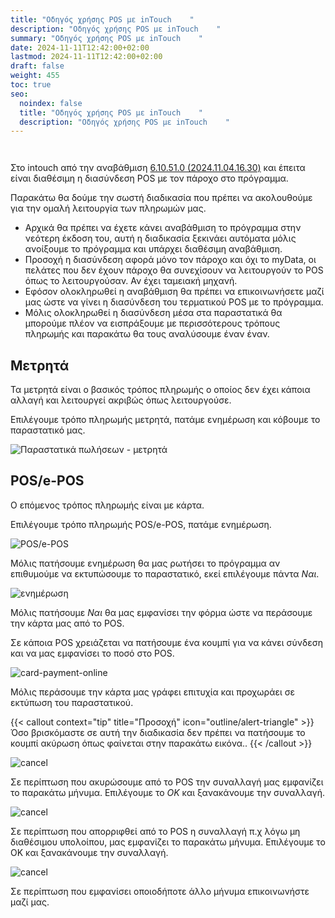 ```yaml
---
title: "Οδηγός χρήσης POS με inTouch    "
description: "Οδηγός χρήσης POS με inTouch    "
summary: "Οδηγός χρήσης POS με inTouch    "
date: 2024-11-11T12:42:00+02:00
lastmod: 2024-11-11T12:42:00+02:00
draft: false
weight: 455
toc: true
seo:
  noindex: false
  title: "Οδηγός χρήσης POS με inTouch    "
  description: "Οδηγός χρήσης POS με inTouch    "
---
```

![]()

![]()

Στο intouch από την αναβάθμιση [6.10.51.0 (2024.11.04.16.30)](#) και έπειτα είναι διαθέσιμη η διασύνδεση POS με τον πάροχο στο πρόγραμμα. 

Παρακάτω θα δούμε την σωστή διαδικασία που πρέπει να ακολουθούμε για την ομαλή λειτουργία των πληρωμών μας.

* Αρχικά θα πρέπει να έχετε κάνει αναβάθμιση το πρόγραμμα στην νεότερη έκδοση του, αυτή η διαδικασία ξεκινάει αυτόματα μόλις ανοίξουμε το πρόγραμμα και υπάρχει διαθέσιμη αναβάθμιση.
* Προσοχή η διασύνδεση αφορά μόνο τον πάροχο και όχι το myData, οι πελάτες που δεν έχουν πάροχο θα συνεχίσουν να λειτουργούν το POS όπως το λειτουργούσαν. Αν έχει ταμειακή μηχανή.
* Εφόσον ολοκληρωθεί η αναβάθμιση θα πρέπει να επικοινωνήσετε μαζί μας ώστε να γίνει η διασύνδεση του τερματικού POS με το πρόγραμμα.
* Μόλις ολοκληρωθεί η διασύνδεση μέσα στα παραστατικά θα μπορούμε πλέον να εισπράξουμε με περισσότερους τρόπους πληρωμής και παρακάτω θα τους αναλύσουμε έναν έναν.

## Μετρητά

Τα μετρητά είναι ο βασικός τρόπος πληρωμής ο οποίος δεν έχει κάποια αλλαγή και λειτουργεί ακριβώς όπως λειτουργούσε.

Επιλέγουμε τρόπο πληρωμής μετρητά, πατάμε ενημέρωση και κόβουμε το παραστατικό μας.

![Παραστατικά πωλήσεων - μετρητά](/images/parastatiko-metrita.jpg "Παραστατικά πωλήσεων - μετρητά")

## POS/e-POS

Ο επόμενος τρόπος πληρωμής είναι με κάρτα.

Επιλέγουμε τρόπο πληρωμής POS/e-POS, πατάμε ενημέρωση.

![POS/e-POS](/images/parastatiko-pos.jpg "POS/e-POS")

Μόλις πατήσουμε ενημέρωση θα μας ρωτήσει το πρόγραμμα αν επιθυμούμε να εκτυπώσουμε το παραστατικό, εκεί επιλέγουμε πάντα *Ναι*. 

![ενημέρωση](/images/parastatiko-print.jpg "ενημέρωση")

Μόλις πατήσουμε *Ναι* θα μας εμφανίσει την φόρμα ώστε να περάσουμε την κάρτα μας από το POS.

Σε κάποια POS χρειάζεται να πατήσουμε ένα κουμπί για να κάνει σύνδεση και να μας εμφανίσει το ποσό στο POS.

![card-payment-online](/images/card-payment-online.jpg "card-payment-online")

Μόλις περάσουμε την κάρτα μας γράφει επιτυχία και προχωράει σε εκτύπωση του παραστατικού.

{{< callout context="tip" title="Προσοχή" icon="outline/alert-triangle" >}}
Όσο βρισκόμαστε σε αυτή την διαδικασία δεν πρέπει να πατήσουμε το κουμπί ακύρωση όπως φαίνεται στην παρακάτω εικόνα..
{{< /callout >}}

![cancel](/images/card-payment-online-cancel.jpg "cancel")

Σε περίπτωση που ακυρώσουμε από το POS την συναλλαγή μας εμφανίζει το παρακάτω μήνυμα. Επιλέγουμε το *ΟΚ* και ξανακάνουμε την συναλλαγή.

![cancel](/images/card-payment-online-cancel-1.jpg "cancel")

Σε περίπτωση που απορριφθεί από το POS η συναλλαγή π.χ λόγω μη διαθέσιμου υπολοίπου,  μας εμφανίζει το παρακάτω μήνυμα. Επιλέγουμε το ΟΚ και ξανακάνουμε την συναλλαγή.

![cancel](/images/card-payment-online-cancel-2.jpg "cancel")

Σε περίπτωση που εμφανίσει οποιοδήποτε άλλο μήνυμα επικοινωνήστε μαζί μας.
